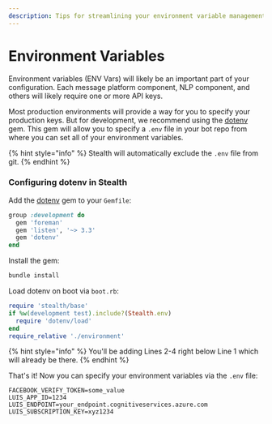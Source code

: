 ```yaml
---
description: Tips for streamlining your environment variable management during development.
---
```


# Environment Variables

Environment variables (ENV Vars) will likely be an important part of your configuration. Each message platform component, NLP component, and others will likely require one or more API keys.&#x20;

Most production environments will provide a way for you to specify your production keys. But for development, we recommend using the [dotenv](https://github.com/bkeepers/dotenv) gem. This gem will allow you to specify a `.env` file in your bot repo from where you can set all of your environment variables.

{% hint style="info" %}
Stealth will automatically exclude the `.env` file from git.
{% endhint %}

### Configuring dotenv in Stealth

Add the [dotenv](https://github.com/bkeepers/dotenv) gem to your `Gemfile`:

```ruby
group :development do
  gem 'foreman'
  gem 'listen', '~> 3.3'
  gem 'dotenv'
end
```

Install the gem:

```ruby
bundle install
```

Load dotenv on boot via `boot.rb`:

```ruby
require 'stealth/base'
if %w(development test).include?(Stealth.env)
  require 'dotenv/load'
end
require_relative './environment'
```

{% hint style="info" %}
You'll be adding Lines 2-4 right below Line 1 which will already be there.
{% endhint %}

That's it! Now you can specify your environment variables via the `.env` file:

```
FACEBOOK_VERIFY_TOKEN=some_value
LUIS_APP_ID=1234
LUIS_ENDPOINT=your_endpoint.cognitiveservices.azure.com
LUIS_SUBSCRIPTION_KEY=xyz1234
```
